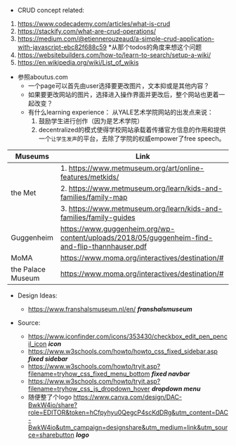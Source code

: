 - CRUD concept related:
1. https://www.codecademy.com/articles/what-is-crud
2. https://stackify.com/what-are-crud-operations/
3. https://medium.com/@etiennerouzeaud/a-simple-crud-application-with-javascript-ebc82f688c59 *从那个todos的角度来想这个问题
4. https://websitebuilders.com/how-to/learn-to-search/setup-a-wiki/
5. https://en.wikipedia.org/wiki/List_of_wikis
- 参照aboutus.com
  - 一个page可以首先由user选择要更改图片，文本抑或是其他内容？
  - 如果要更改网站的图片，选择进入操作界面并更改后，整个网站也更着一起改变？
  - 有什么learning experience： 从YALE艺术学院网站的出发点来说：
    1. 鼓励学生进行创作（因为是艺术学院）
    2. decentralized的模式使得学校网站承载着传播官方信息的作用和提供一个```让学生发声```的平台，去除了学院的权威empower了free speech。

Museums | Link
------------ | -------------
|       |1. https://www.metmuseum.org/art/online-features/metkids/
|the Met|2. https://www.metmuseum.org/learn/kids-and-families/family-map 
|       |3. https://www.metmuseum.org/learn/kids-and-families/family-guides
|Guggenheim| https://www.guggenheim.org/wp-content/uploads/2018/05/guggenheim-find-and-flip-thannhauser.pdf
|MoMA| https://www.moma.org/interactives/destination/#
|the Palace Museum| https://www.moma.org/interactives/destination/#


- Design Ideas:
   - https://www.franshalsmuseum.nl/en/ ***franshalsmuseum***
   
- Source:
   - https://www.iconfinder.com/icons/353430/checkbox_edit_pen_pencil_icon ***icon***
   - https://www.w3schools.com/howto/howto_css_fixed_sidebar.asp ***fixed sidebar*** 
   - https://www.w3schools.com/howto/tryit.asp?filename=tryhow_css_fixed_menu_bottom ***fixed navbar*** 
   - https://www.w3schools.com/howto/tryit.asp?filename=tryhow_css_js_dropdown_hover ***dropdown menu***
   - 随便整了个logo https://www.canva.com/design/DAC-BwkW4io/share?role=EDITOR&token=hCfpyhyu0QegcP4scKdDRg&utm_content=DAC-BwkW4io&utm_campaign=designshare&utm_medium=link&utm_source=sharebutton ***logo***
   
